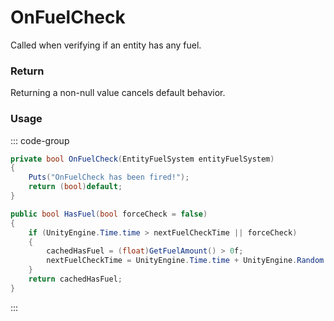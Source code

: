 # OnFuelCheck
<Badge type="info" text="Fuel"/>[<Badge type="danger" text="Carbon Compatible"/>](https://github.com/CarbonCommunity/Carbon)[<Badge type="warning" text="Oxide Compatible"/>](https://github.com/OxideMod/Oxide.Rust)
Called when verifying if an entity has any fuel.

### Return
Returning a non-null value cancels default behavior.

### Usage
::: code-group
```csharp [Example]
private bool OnFuelCheck(EntityFuelSystem entityFuelSystem)
{
	Puts("OnFuelCheck has been fired!");
	return (bool)default;
}
```
```csharp [Source — Assembly-CSharp @ EntityFuelSystem]
public bool HasFuel(bool forceCheck = false)
{
	if (UnityEngine.Time.time > nextFuelCheckTime || forceCheck)
	{
		cachedHasFuel = (float)GetFuelAmount() > 0f;
		nextFuelCheckTime = UnityEngine.Time.time + UnityEngine.Random.Range(1f, 2f);
	}
	return cachedHasFuel;
}

```
:::

